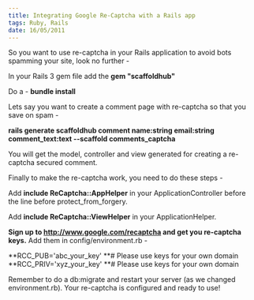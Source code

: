 ```yaml
---
title: Integrating Google Re-Captcha with a Rails app
tags: Ruby, Rails
date: 16/05/2011
---
```


So you want to use re-captcha in your Rails application to avoid bots spamming your site, look no further -

In your Rails 3 gem file add the **gem "scaffoldhub"**

Do a - **bundle install**

Lets say you want to create a comment page with re-captcha so that you save on spam -

**rails generate scaffoldhub comment name:string email:string comment_text:text --scaffold comments_captcha**

You will get the model, controller and view generated for creating a re-captcha secured comment.

Finally to make the re-captcha work, you need to do these steps -

Add **include ReCaptcha::AppHelper** in your ApplicationController before the line before protect_from_forgery.

Add **include ReCaptcha::ViewHelper** in your ApplicationHelper.

**Sign up to http://www.google.com/recaptcha and get you re-captcha keys.** Add them in config/environment.rb -

**RCC_PUB='abc_your_key' **# Please use keys for your own domain
**RCC_PRIV='xyz_your_key' **# Please use keys for your own domain

Remember to do a db:migrate and restart your server (as we changed environment.rb). Your re-captcha is configured and ready to use!
